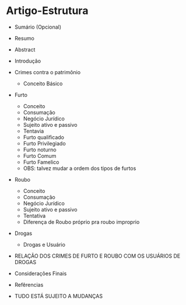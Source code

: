 # Artigo-Estrutura

- Sumário (Opcional)
- Resumo
- Abstract
- Introduçâo
- Crimes contra o patrimônio
  - Conceito Básico
- Furto
  - Conceito
  - Consumaçâo 
  - Negócio Jurídico
  - Sujeito ativo e passivo
  - Tentavia
  - Furto qualificado
  - Furto Privilegiado
  - Furto noturno
  - Furto Comum
  - Furto Famelico
  - OBS: talvez mudar a ordem dos tipos de furtos
- Roubo
  - Conceito
  - Consumação
  - Negócio Jurídico
  - Sujeito ativo e passivo 
  - Tentativa
  - Diferença de Roubo próprio pra roubo improprio 
- Drogas
  - Drogas e Usuário
- RELAÇÃO DOS CRIMES DE FURTO E ROUBO COM OS USUÁRIOS DE DROGAS
- Consideraçôes Finais
- Refêrencias 

- TUDO ESTÁ SUJEITO A MUDANÇAS
